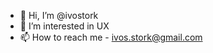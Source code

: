 - 👋 Hi, I’m @ivostork
- 👀 I’m interested in UX
- 📫 How to reach me -  ivos.stork@gmail.com

<!---
ivostork/ivostork is a ✨ special ✨ repository because its `README.md` (this file) appears on your GitHub profile.
You can click the Preview link to take a look at your changes.
--->
